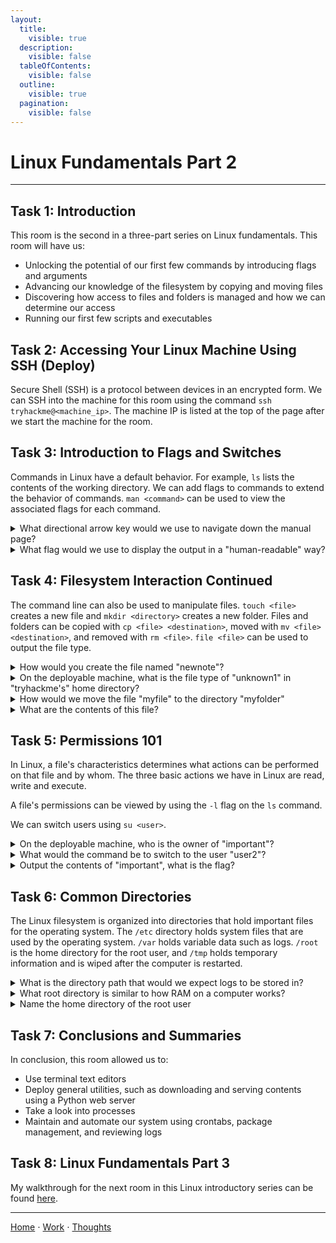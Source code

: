 ```yaml
---
layout:
  title:
    visible: true
  description:
    visible: false
  tableOfContents:
    visible: false
  outline:
    visible: true
  pagination:
    visible: false
---
```


# Linux Fundamentals Part 2

***

## Task 1: Introduction

This room is the second in a three-part series on Linux fundamentals. This room will have us:
* Unlocking the potential of our first few commands by introducing flags and arguments
* Advancing our knowledge of the filesystem by copying and moving files
* Discovering how access to files and folders is managed and how we can determine our access
* Running our first few scripts and executables


## Task 2: Accessing Your Linux Machine Using SSH (Deploy)

Secure Shell (SSH) is a protocol between devices in an encrypted form. We can SSH into the machine for this room using the command `ssh tryhackme@<machine_ip>`. The machine IP is listed at the top of the page after we start the machine for the room.

## Task 3: Introduction to Flags and Switches

Commands in Linux have a default behavior. For example, `ls` lists the contents of the working directory. We can add flags to commands to extend the behavior of commands. `man <command>` can be used to view the associated flags for each command.

<details>

<summary>What directional arrow key would we use to navigate down the manual page?</summary>

down

Pressing the down key scrolls the manual page down, and pressing the up key scrolls up.

</details>

<details>

<summary>What flag would we use to display the output in a "human-readable" way?</summary>

\-h

Use the command `man ls` to view the flags for `ls`. Then, press the down key to find the flag that results in "human-readable" output.

</details>

## Task 4: Filesystem Interaction Continued

The command line can also be used to manipulate files. `touch <file>` creates a new file and `mkdir <directory>` creates a new folder. Files and folders can be copied with `cp <file> <destination>`, moved with `mv <file> <destination>`, and removed with `rm <file>`. `file <file>` can be used to output the file type.

<details>

<summary>How would you create the file named "newnote"?</summary>

touch newnote

The `touch` command is used to create a new file.

</details>

<details>

<summary>On the deployable machine, what is the file type of "unknown1" in "tryhackme's" home directory?</summary>

ASCII text

Use the `file` command to view the file's type.

</details>

<details>

<summary>How would we move the file "myfile" to the directory "myfolder"</summary>

mv myfile myfolder

The `mv` command is used to move or rename a file.

</details>

<details>

<summary>What are the contents of this file?</summary>

THM{FILESYSTEM}

Use `cat myfile` to output the contents of the file to the command line.

</details>

## Task 5: Permissions 101

In Linux, a file's characteristics determines what actions can be performed on that file and by whom. The three basic actions we have in Linux are read, write and execute.

A file's permissions can be viewed by using the `-l` flag on the `ls` command. 

We can switch users using `su <user>`.

<details>

<summary>On the deployable machine, who is the owner of "important"?</summary>

user2

Use `ls -l` to view the owner of "important".

</details>

<details>

<summary>What would the command be to switch to the user "user2"?</summary>

su user2

The `su` command is used to switch users.

</details>

<details>

<summary>Output the contents of "important", what is the flag?</summary>

THM{SU\_USER2}

After switching to user2 using `su`, we can `cat` to view the output of "important".

</details>

## Task 6: Common Directories

The Linux filesystem is organized into directories that hold important files for the operating system. The `/etc` directory holds system files that are used by the operating system. `/var` holds variable data such as logs. `/root` is the home directory for the root user, and `/tmp` holds temporary information and is wiped after the computer is restarted.

<details>

<summary>What is the directory path that would we expect logs to be stored in?</summary>

/var/log

Logs are stored in the `log` directory of `/var`.

</details>

<details>

<summary>What root directory is similar to how RAM on a computer works?</summary>

/tmp

RAM on a computer is wiped after the computer is restarted, similar to `tmp`.

</details>

<details>

<summary>Name the home directory of the root user</summary>

/root

The root user's home directory is simply `root`.

</details>

## Task 7: Conclusions and Summaries

In conclusion, this room allowed us to:
* Use terminal text editors
* Deploy general utilities, such as downloading and serving contents using a Python web server
* Take a look into processes
* Maintain and automate our system using crontabs, package management, and reviewing logs

## Task 8: Linux Fundamentals Part 3

My walkthrough for the next room in this Linux introductory series can be found [here](linux-fundamentals-part-3.md).

***

[Home](https://app.gitbook.com/o/0kO27okC5uVB9ALX3rho/s/036xtfEIzcEdGegONXWM/) ⋅ [Work](https://app.gitbook.com/o/0kO27okC5uVB9ALX3rho/s/WaFS755Q4sf02CxLcghQ/) ⋅ [Thoughts](https://app.gitbook.com/o/0kO27okC5uVB9ALX3rho/s/s4QQPMntQ25hmJToKSOu/)

